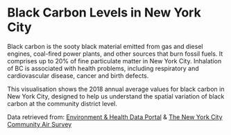 # Black Carbon Levels in New York City
Black carbon is the sooty black material emitted from gas and diesel engines, coal-fired power plants, and other sources that burn fossil fuels. It comprises up to 20% of fine particulate matter in New York City. Inhalation of BC is associated with health problems, including respiratory and cardiovascular disease, cancer and birth defects.

This visualisation shows the 2018 annual average values for black carbon in New York City, designed to help us understand the spatial variation of black carbon at the community district level.

Data retrieved from: [Environment & Health Data Portal](http://a816-dohbesp.nyc.gov/IndicatorPublic/VisualizationData.aspx?id=2024,719b87,122,Summarize) & [The New York City Community Air Survey](https://nyc-ehs.net/besp-report/web/nyccas)
